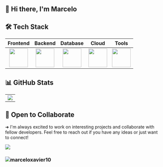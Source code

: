 ## 👋 Hi there, I'm Marcelo

## 🛠️ Tech Stack
<table>
  <thead>
    <tr>
      <th>Frontend</th>
      <th>Backend</th>
      <th>Database</th>
      <th>Cloud</th>
      <th>Tools</th>
    </tr>
  </thead>
  <tbody>
    <tr>
      <td align="center">
        <img src="https://skillicons.dev/icons?i=js,ts,react&perline=6" height="60"/>
      </td>
      <td align="center">
        <img src="https://skillicons.dev/icons?i=java,spring&perline=5" height="60"/>
      </td>
      <td align="center">
        <img src="https://skillicons.dev/icons?i=mysql&perline=3" height="60"/>
      </td>
      <td align="center">
        <img src="https://skillicons.dev/icons?i=azure,aws&perline=3" height="60"/>
      </td>
      <td align="center">
        <img src="https://skillicons.dev/icons?i=git,maven,postman&perline=3" height="60"/>
      </td>
    </tr>
  </tbody>
</table>


## 📊 GitHub Stats
<table>
<td align="center">
    <img src="https://github-readme-stats.vercel.app/api/top-langs/?username=marceloxavier10&theme=github_dark&hide_border=true&langs_count=6&layout=compact&text_color=ffffff&title_color=ffffff"/>
</td>
</table>

## 🤝 Open to Collaborate
➜ I'm always excited to work on interesting projects and collaborate with fellow developers. Feel free to reach out if you have any ideas or just want to connect!
<div> 
  <a href="https://www.linkedin.com/in/marceloxavier10/" target="_blank"><img src="https://skillicons.dev/icons?i=linkedin&perline=14" /></a> 
</div>

###  <p align="left"> <img src="https://komarev.com/ghpvc/?username=marceloxavier10&label=Views&color=blue&style=plastic" alt="marceloxavier10" /> </p>

